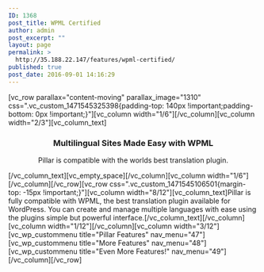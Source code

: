 ```yaml
---
ID: 1368
post_title: WPML Certified
author: admin
post_excerpt: ""
layout: page
permalink: >
  http://35.188.22.147/features/wpml-certified/
published: true
post_date: 2016-09-01 14:16:29
---
```

[vc_row parallax="content-moving" parallax_image="1310" css=".vc_custom_1471545325398{padding-top: 140px !important;padding-bottom: 0px !important;}"][vc_column width="1/6"][/vc_column][vc_column width="2/3"][vc_column_text]
<h3 style="text-align: center;">Multilingual Sites Made Easy with WPML</h3>
<p style="text-align: center;">Pillar is compatible with the worlds best translation plugin.</p>
[/vc_column_text][vc_empty_space][/vc_column][vc_column width="1/6"][/vc_column][/vc_row][vc_row css=".vc_custom_1471545106501{margin-top: -15px !important;}"][vc_column width="8/12"][vc_column_text]Pillar is fully compatible with WPML, the best translation plugin available for WordPress. You can create and manage multiple languages with ease using the plugins simple but powerful interface.[/vc_column_text][/vc_column][vc_column width="1/12"][/vc_column][vc_column width="3/12"][vc_wp_custommenu title="Pillar Features" nav_menu="47"][vc_wp_custommenu title="More Features" nav_menu="48"][vc_wp_custommenu title="Even More Features!" nav_menu="49"][/vc_column][/vc_row]